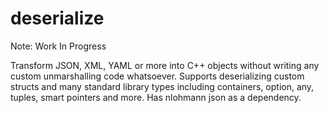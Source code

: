 # deserialize
Note:  Work In Progress

Transform JSON, XML, YAML or more into C++ objects without writing any custom unmarshalling code whatsoever.  Supports deserializing custom structs and many standard library types including containers, option, any, tuples, smart pointers and more.  Has nlohmann json as a dependency.
